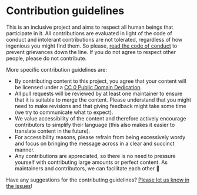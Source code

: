 # Contribution guidelines

This is an inclusive project and aims to respect all human beings that participate in it. All contributions are evaluated in light of the code of conduct and intolerant contributions are not tolerated, regardless of how ingenious you might find them. So please, [read the code of conduct](code_of_conduct.md) to prevent grievances down the line. If you do not agree to respect other people, please do not contribute.

More specific contribution guidelines are:

* By contributing content to this project, you agree that your content will be licensed under a [CC 0 Public Domain Dedication](). 
* All pull requests will be reviewed by at least one maintainer to ensure that it is suitable to merge the content. Please understand that you might need to make revisions and that giving feedback might take some time (we try to communicate what to expect).
* We value accessibility of the content and therefore actively encourage contributors to simplify their language (this also makes it easier to translate content in the future).
* For accessibility reasons, please refrain from being excessively wordy and focus on bringing the message across in a clear and succinct manner.
* Any contributions are appreciated, so there is no need to pressure yourself with contributing large amounts or perfect content. As maintainers and contributors, we can facilitate each other 🙋

Have any suggestions for the contributing guidelines? [Please let us know in the issues](https://github.com/libscie/now-boarding/issues/new)!
